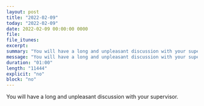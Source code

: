 ```yaml
---
layout: post
title: "2022-02-09"
today: "2022-02-09"
date: 2022-02-09 00:00:00 0000
file:
file_itunes:
excerpt:
summary: "You will have a long and unpleasant discussion with your supervisor."
message: "You will have a long and unpleasant discussion with your supervisor."
duration: "01:00"
length: "11444"
explicit: "no"
block: "no"
---
```

You will have a long and unpleasant discussion with your supervisor.

